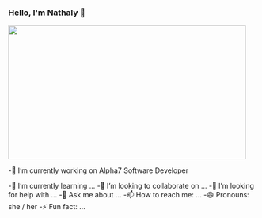 ### Hello, I'm Nathaly 👋


<img src="https://i.imgur.com/VUBtXys.gif" width="480" height="270" frameBorder="0" class="giphy-embed" allowFullScreen/>


  -🔭 I’m currently working on Alpha7 Software Developer
  
 -🌱 I’m currently learning ...
 -👯 I’m looking to collaborate on ...
 -🤔 I’m looking for help with ...
 -💬 Ask me about ...
 -📫 How to reach me: ...
 -😄 Pronouns: she / her
-⚡ Fun fact: ...

